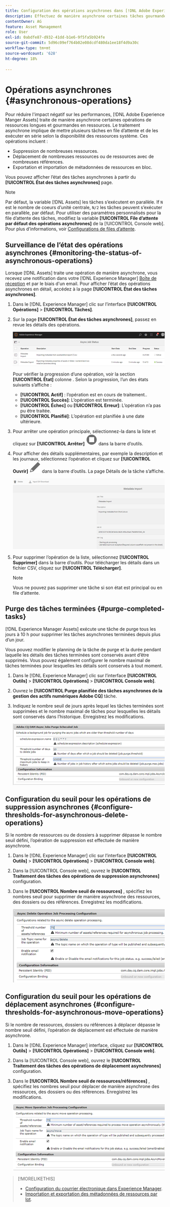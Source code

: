 ```yaml
---
title: Configuration des opérations asynchrones dans [!DNL Adobe Experience Manager].
description: Effectuez de manière asynchrone certaines tâches gourmandes en ressources afin d’optimiser les performances dans [!DNL Experience Manager Assets].
contentOwner: AG
feature: Asset Management
role: User
exl-id: 0abdfe87-d932-41dd-b1e6-9f5fa5b924fe
source-git-commit: 5d96c09ef764b02e08dcdf480da1ee18f4d9a30c
workflow-type: tm+mt
source-wordcount: '628'
ht-degree: 18%

---
```


# Opérations asynchrones {#asynchronous-operations}

Pour réduire l&#39;impact négatif sur les performances, [!DNL Adobe Experience Manger Assets] traite de manière asynchrone certaines opérations de ressources longues et gourmandes en ressources. Le traitement asynchrone implique de mettre plusieurs tâches en file d’attente et de les exécuter en série selon la disponibilité des ressources système. Ces opérations incluent :

* Suppression de nombreuses ressources.
* Déplacement de nombreuses ressources ou de ressources avec de nombreuses références.
* Exportation et importation de métadonnées de ressources en bloc.

Vous pouvez afficher l’état des tâches asynchrones à partir du **[!UICONTROL État des tâches asynchrones]** page.

>[!NOTE]
>
>Par défaut, la variable [!DNL Assets] les tâches s’exécutent en parallèle. If `N` est le nombre de coeurs d’unité centrale, `N/2` les tâches peuvent s’exécuter en parallèle, par défaut. Pour utiliser des paramètres personnalisés pour la file d’attente des tâches, modifiez la variable **[!UICONTROL File d’attente par défaut des opérations asynchrones]** de la [!UICONTROL Console web]. Pour plus d’informations, voir [Configurations de files d’attente](https://sling.apache.org/documentation/bundles/apache-sling-eventing-and-job-handling.html#queue-configurations).

## Surveillance de l’état des opérations asynchrones {#monitoring-the-status-of-asynchronous-operations}

Lorsque [!DNL Assets] traite une opération de manière asynchrone, vous recevez une notification dans votre [!DNL Experience Manager] [Boîte de réception](/help/sites-authoring/inbox.md) et par le biais d&#39;un email. Pour afficher l’état des opérations asynchrones en détail, accédez à la page **[!UICONTROL État des tâches asynchrones]**.

1. Dans le [!DNL Experience Manager] clic sur l’interface **[!UICONTROL Opérations]** > **[!UICONTROL Tâches]**.

1. Sur la page **[!UICONTROL État des tâches asynchrones]**, passez en revue les détails des opérations.

   ![État et détails des opérations asynchrones](assets/job_status.png)

   Pour vérifier la progression d’une opération, voir la section **[!UICONTROL État]** colonne . Selon la progression, l’un des états suivants s’affiche :

   * **[!UICONTROL Actif]** : l’opération est en cours de traitement..
   * **[!UICONTROL Succès]**: L’opération est terminée.
   * **[!UICONTROL Échec]** ou **[!UICONTROL Erreur]**: L’opération n’a pas pu être traitée.
   * **[!UICONTROL Planifié]**: L’opération est planifiée à une date ultérieure.

1. Pour arrêter une opération principale, sélectionnez-la dans la liste et cliquez sur **[!UICONTROL Arrêter]** ![icône arrêter](assets/do-not-localize/stop_icon.svg) dans la barre d’outils.

1. Pour afficher des détails supplémentaires, par exemple la description et les journaux, sélectionnez l’opération et cliquez sur **[!UICONTROL Ouvrir]** ![open_icon](assets/do-not-localize/edit_icon.svg) dans la barre d’outils. La page Détails de la tâche s’affiche.

   ![Détails d’une tâche d’importation de métadonnées](assets/job_details.png)

1. Pour supprimer l’opération de la liste, sélectionnez **[!UICONTROL Supprimer]** dans la barre d’outils. Pour télécharger les détails dans un fichier CSV, cliquez sur **[!UICONTROL Télécharger]**.

   >[!NOTE]
   >
   >Vous ne pouvez pas supprimer une tâche si son état est principal ou en file d’attente.

## Purge des tâches terminées {#purge-completed-tasks}

[!DNL Experience Manager Assets] exécute une tâche de purge tous les jours à 10 h pour supprimer les tâches asynchrones terminées depuis plus d’un jour.

<!-- TBD: Find out from the engineering team and mention the time zone of this 1:00 am task.
-->

Vous pouvez modifier le planning de la tâche de purge et la durée pendant laquelle les détails des tâches terminées sont conservés avant d’être supprimés. Vous pouvez également configurer le nombre maximal de tâches terminées pour lesquelles les détails sont conservés à tout moment.

1. Dans le [!DNL Experience Manager] clic sur l’interface **[!UICONTROL Outils]** > **[!UICONTROL Opérations]** > **[!UICONTROL Console web]**.
1. Ouvrez le **[!UICONTROL Purge planifiée des tâches asynchrones de la gestion des actifs numériques Adobe CQ]** tâche.
1. Indiquez le nombre seuil de jours après lequel les tâches terminées sont supprimées et le nombre maximal de tâches pour lesquelles les détails sont conservés dans l’historique. Enregistrez les modifications.

   ![Configuration pour planifier la purge des tâches asynchrones](assets/purge_job.png)

## Configuration du seuil pour les opérations de suppression asynchrones {#configure-thresholds-for-asynchronous-delete-operations}

Si le nombre de ressources ou de dossiers à supprimer dépasse le nombre seuil défini, l’opération de suppression est effectuée de manière asynchrone.

1. Dans le [!DNL Experience Manager] clic sur l’interface **[!UICONTROL Outils]** > **[!UICONTROL Opérations]** > **[!UICONTROL Console web]**.
1. Dans la [!UICONTROL Console web], ouvrez le **[!UICONTROL Traitement des tâches des opérations de suppression asynchrones]** configuration.
1. Dans le **[!UICONTROL Nombre seuil de ressources]** , spécifiez les nombres seuil pour supprimer de manière asynchrone des ressources, des dossiers ou des références. Enregistrez les modifications.

   ![Définition de la limite de seuil pour la tâche de suppression des ressources](assets/delete_threshold.png)

## Configuration du seuil pour les opérations de déplacement asynchrones {#configure-thresholds-for-asynchronous-move-operations}

Si le nombre de ressources, dossiers ou références à déplacer dépasse le nombre seuil défini, l’opération de déplacement est effectuée de manière asynchrone.

1. Dans le [!DNL Experience Manager] interface, cliquez sur **[!UICONTROL Outils]** > **[!UICONTROL Opérations]** > **[!UICONTROL Console web]**.
1. Dans la [!UICONTROL Console web], ouvrez le **[!UICONTROL Traitement des tâches des opérations de déplacement asynchrones]** configuration.
1. Dans le **[!UICONTROL Nombre seuil de ressources/références]** , spécifiez les nombres seuil pour déplacer de manière asynchrone des ressources, des dossiers ou des références. Enregistrez les modifications.

   ![Définition de la limite de seuil pour la tâche de déplacement des ressources](assets/move_threshold.png)

>[!MORELIKETHIS]
>
>* [Configuration du courrier électronique dans Experience Manager](/help/sites-administering/notification.md).
>* [Importation et exportation des métadonnées de ressources par lot](/help/assets/metadata-import-export.md).

